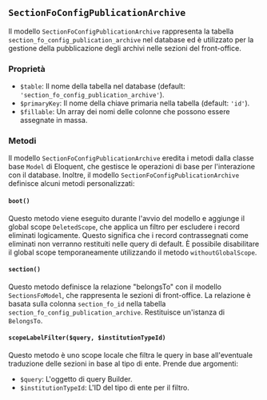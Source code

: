 ## `SectionFoConfigPublicationArchive`

Il modello `SectionFoConfigPublicationArchive` rappresenta la tabella `section_fo_config_publication_archive` nel database ed è utilizzato per la gestione della pubblicazione degli archivi nelle sezioni del front-office.

### Proprietà

* `$table`: Il nome della tabella nel database (default: `'section_fo_config_publication_archive'`).
* `$primaryKey`: Il nome della chiave primaria nella tabella (default: `'id'`).
* `$fillable`: Un array dei nomi delle colonne che possono essere assegnate in massa.

### Metodi

Il modello `SectionFoConfigPublicationArchive` eredita i metodi dalla classe base `Model` di Eloquent, che gestisce le operazioni di base per l'interazione con il database. Inoltre, il modello `SectionFoConfigPublicationArchive` definisce alcuni metodi personalizzati:

#### `boot()`

Questo metodo viene eseguito durante l'avvio del modello e aggiunge il global scope `DeletedScope`, che applica un filtro per escludere i record eliminati logicamente. Questo significa che i record contrassegnati come eliminati non verranno restituiti nelle query di default. È possibile disabilitare il global scope temporaneamente utilizzando il metodo `withoutGlobalScope`.

#### `section()`

Questo metodo definisce la relazione "belongsTo" con il modello `SectionsFoModel`, che rappresenta le sezioni di front-office. La relazione è basata sulla colonna `section_fo_id` nella tabella `section_fo_config_publication_archive`. Restituisce un'istanza di `BelongsTo`.

#### `scopeLabelFilter($query, $institutionTypeId)`

Questo metodo è uno scope locale che filtra le query in base all'eventuale traduzione delle sezioni in base al tipo di ente. Prende due argomenti:

* `$query`: L'oggetto di query Builder.
* `$institutionTypeId`: L'ID del tipo di ente per il filtro.
